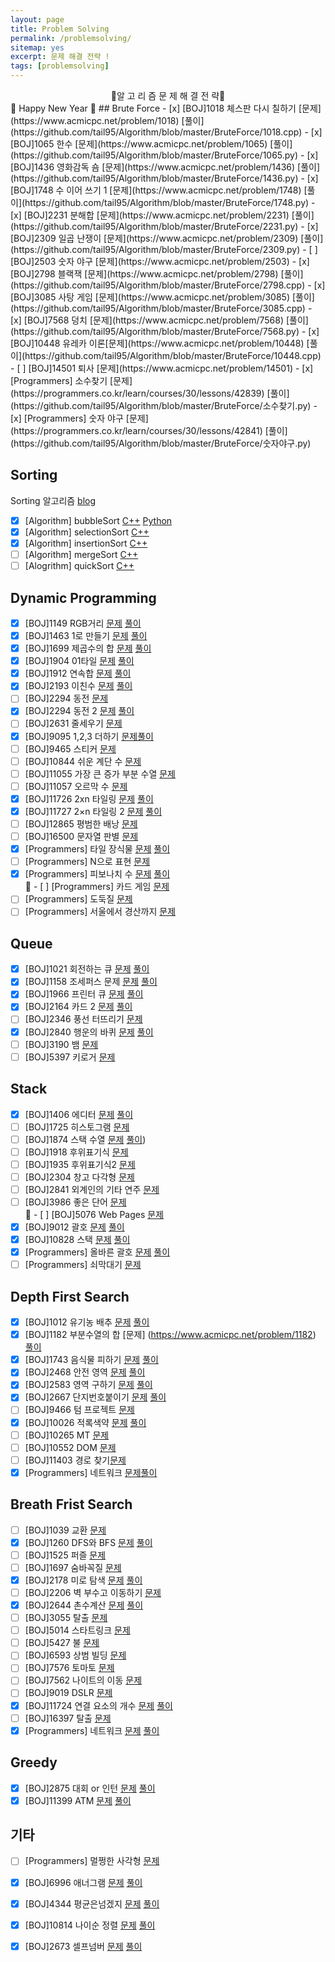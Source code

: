 ```yaml
---
layout: page
title: Problem Solving
permalink: /problemsolving/
sitemap: yes
excerpt: 문제 해결 전략 !
tags: [problemsolving]
---
```

<center>📝알 고 리 즘 문 제 해 결 전 략📝</center>
🎉 Happy New Year 🎉
## Brute Force
 - [x] [BOJ]1018 체스판 다시 칠하기 [문제](https://www.acmicpc.net/problem/1018) [풀이](https://github.com/tail95/Algorithm/blob/master/BruteForce/1018.cpp)  
 - [x] [BOJ]1065 한수 [문제](https://www.acmicpc.net/problem/1065) [풀이](https://github.com/tail95/Algorithm/blob/master/BruteForce/1065.py)   
 - [x] [BOJ]1436 영화감독 숌 [문제](https://www.acmicpc.net/problem/1436) [풀이](https://github.com/tail95/Algorithm/blob/master/BruteForce/1436.py)
 - [x] [BOJ]1748 수 이어 쓰기 1 [문제](https://www.acmicpc.net/problem/1748) [풀이](https://github.com/tail95/Algorithm/blob/master/BruteForce/1748.py) 
 - [x] [BOJ]2231 분해합 [문제](https://www.acmicpc.net/problem/2231) [풀이](https://github.com/tail95/Algorithm/blob/master/BruteForce/2231.py)  
 - [x] [BOJ]2309 일곱 난쟁이 [문제](https://www.acmicpc.net/problem/2309) [풀이](https://github.com/tail95/Algorithm/blob/master/BruteForce/2309.py)
 - [ ] [BOJ]2503 숫자 야구 [문제](https://www.acmicpc.net/problem/2503)
 - [x] [BOJ]2798 블랙잭 [문제](https://www.acmicpc.net/problem/2798) [풀이](https://github.com/tail95/Algorithm/blob/master/BruteForce/2798.cpp)  
 - [x] [BOJ]3085 사탕 게임 [문제](https://www.acmicpc.net/problem/3085) [풀이](https://github.com/tail95/Algorithm/blob/master/BruteForce/3085.cpp)
 - [x] [BOJ]7568 덩치 [문제](https://www.acmicpc.net/problem/7568) [풀이](https://github.com/tail95/Algorithm/blob/master/BruteForce/7568.py)
 - [x] [BOJ]10448 유레카 이론[문제](https://www.acmicpc.net/problem/10448) [풀이](https://github.com/tail95/Algorithm/blob/master/BruteForce/10448.cpp)
 - [ ] [BOJ]14501 퇴사 [문제](https://www.acmicpc.net/problem/14501)
 - [x] [Programmers] 소수찾기 [문제](https://programmers.co.kr/learn/courses/30/lessons/42839) [풀이](https://github.com/tail95/Algorithm/blob/master/BruteForce/소수찾기.py)
 - [x] [Programmers] 숫자 야구 [문제](https://programmers.co.kr/learn/courses/30/lessons/42841) [풀이](https://github.com/tail95/Algorithm/blob/master/BruteForce/숫자야구.py)

## Sorting
 Sorting 알고리즘 [blog](링크)
 - [x] [Algorithm] bubbleSort [C++](https://github.com/tail95/Algorithm/blob/master/Sorting/bubbleSort.cpp) [Python](https://github.com/tail95/Algorithm/blob/master/Sorting/bubbleSort.py)
 - [x] [Algorithm] selectionSort [C++](https://github.com/tail95/Algorithm/blob/master/Sorting/selectionSort.cpp)
 - [x] [Algorithm] insertionSort [C++](https://github.com/tail95/Algorithm/blob/master/Sorting/insertionSort.cpp)
 - [ ] [Algorithm] mergeSort [C++]()
 - [ ] [Alogrithm] quickSort [C++]()

## Dynamic Programming
 - [x] [BOJ]1149 RGB거리 [문제](https://www.acmicpc.net/problem/1149) [풀이](https://github.com/tail95/Algorithm/blob/master/DynamicProgramming/1149.cpp)
 - [x] [BOJ]1463 1로 만들기 [문제](https://www.acmicpc.net/problem/1463) [풀이](https://github.com/tail95/Algorithm/blob/master/DynamicProgramming/1463.cpp)
 - [x] [BOJ]1699 제곱수의 합 [문제](https://www.acmicpc.net/problem/1699) [풀이](https://github.com/tail95/Algorithm/blob/master/DynamicProgramming/1699.cpp)  
 - [x] [BOJ]1904 01타일 [문제](https://www.acmicpc.net/problem/1904) [풀이](https://github.com/tail95/Algorithm/blob/master/DynamicProgramming/1904.py) 
 - [x] [BOJ]1912 연속합 [문제](https://www.acmicpc.net/problem/1912) [풀이](https://github.com/tail95/Algorithm/blob/master/DynamicProgramming/1912.py)  
 - [x] [BOJ]2193 이친수 [문제](https://www.acmicpc.net/problem/2193) [풀이](https://github.com/tail95/Algorithm/blob/master/DynamicProgramming/2193.py)  
 - [ ] [BOJ]2294 동전 [문제](https://www.acmicpc.net/problem/2293)
 - [x] [BOJ]2294 동전 2 [문제](https://www.acmicpc.net/problem/2294) [풀이](https://github.com/tail95/Algorithm/blob/master/DynamicProgramming/2294.cpp)  
 - [ ] [BOJ]2631 줄세우기 [문제](https://www.acmicpc.net/problem/2631)
 - [x] [BOJ]9095 1,2,3 더하기 [문제](https://www.acmicpc.net/problem/9095)[풀이](https://github.com/tail95/Algorithm/blob/master/DynamicProgramming/9095.cpp)
 - [ ] [BOJ]9465 스티커 [문제](https://www.acmicpc.net/problem/9465)
 - [ ] [BOJ]10844 쉬운 계단 수 [문제](https://www.acmicpc.net/problem/10844)  
 - [ ] [BOJ]11055 가장 큰 증가 부분 수열 [문제](https://www.acmicpc.net/problem/11055)
 - [ ] [BOJ]11057 오르막 수 [문제](https://www.acmicpc.net/problem/11057)
 - [x] [BOJ]11726 2xn 타일링 [문제](https://www.acmicpc.net/problem/11726) [풀이](https://github.com/tail95/Algorithm/blob/master/DynamicProgramming/11726.cpp)  
 - [x] [BOJ]11727 2×n 타일링 2 [문제](https://www.acmicpc.net/problem/11727) [풀이](https://github.com/tail95/Algorithm/blob/master/DynamicProgramming/11727.cpp)
 - [ ] [BOJ]12865 평범한 배낭 [문제](https://www.acmicpc.net/problem/12865)
 - [ ] [BOJ]16500 문자열 판별 [문제](https://www.acmicpc.net/problem/16500)
 - [x] [Programmers] 타일 장식물 [문제](https://programmers.co.kr/learn/courses/30/lessons/43104) [풀이](https://github.com/tail95/Algorithm/blob/master/DynamicProgramming/타일장식물.cpp)  
 - [ ] [Programmers] N으로 표현 [문제](https://programmers.co.kr/learn/courses/30/lessons/42895)
 - [x] [Programmers] 피보나치 수 [문제](https://programmers.co.kr/learn/courses/30/lessons/12945) [풀이](https://github.com/tail95/Algorithm/blob/master/DynamicProgramming/피보나치%20수.cpp)  
📝 - [ ] [Programmers] 카드 게임 [문제](https://programmers.co.kr/learn/courses/30/lessons/42896)
 - [ ] [Programmers] 도둑질 [문제](https://programmers.co.kr/learn/courses/30/lessons/42897) 
 - [ ] [Programmers] 서울에서 경산까지 [문제](https://programmers.co.kr/learn/courses/30/lessons/42899)

## Queue
 - [x] [BOJ]1021 회전하는 큐 [문제](https://www.acmicpc.net/problem/1021) [풀이](https://github.com/tail95/Algorithm/blob/master/Queue/1021.py)
 - [x] [BOJ]1158 조세퍼스 문제 [문제](https://www.acmicpc.net/problem/1158) [풀이](https://github.com/tail95/Algorithm/blob/master/Queue/1158.cpp)
 - [x] [BOJ]1966 프린터 큐 [문제](https://www.acmicpc.net/problem/1966) [풀이]((https://github.com/tail95/Algorithm/blob/master/Queue/1966.py))
 - [x] [BOJ]2164 카드 2 [문제](https://www.acmicpc.net/problem/2164) [풀이](https://github.com/tail95/Algorithm/blob/master/Queue/2164.py)   
 - [ ] [BOJ]2346 풍선 터뜨리기 [문제](https://www.acmicpc.net/problem/2346)   
 - [x] [BOJ]2840 행운의 바퀴 [문제](https://www.acmicpc.net/problem/2840) [풀이](https://github.com/tail95/Algorithm/blob/master/Queue/2840.py)
 - [ ] [BOJ]3190 뱀 [문제](https://www.acmicpc.net/problem/3190)
 - [ ] [BOJ]5397 키로거 [문제](https://www.acmicpc.net/problem/5397)

## Stack
 - [x] [BOJ]1406 에디터 [문제](https://www.acmicpc.net/problem/1406) [풀이](https://github.com/tail95/Algorithm/blob/master/Stack/1406.py)
 - [ ] [BOJ]1725 히스토그램 [문제](https://www.acmicpc.net/problem/1725)
 - [ ] [BOJ]1874 스택 수열 [문제](https://www.acmicpc.net/problem/1874) [풀이](https://github.com/tail95/Algorithm/blob/master/Stack/1874.cpp))
 - [ ] [BOJ]1918 후위표기식 [문제](https://www.acmicpc.net/problem/1918)
 - [ ] [BOJ]1935 후위표기식2 [문제](https://www.acmicpc.net/problem/1935)  
 - [ ] [BOJ]2304 창고 다각형 [문제](https://www.acmicpc.net/problem/2304)  
 - [ ] [BOJ]2841 외계인의 기타 연주 [문제](https://www.acmicpc.net/problem/2841)  
 - [ ] [BOJ]3986 좋은 단어 [문제](https://www.acmicpc.net/problem/3986)  
📝 - [ ] [BOJ]5076 Web Pages [문제](https://www.acmicpc.net/problem/5076)
 - [x] [BOJ]9012 괄호 [문제](https://www.acmicpc.net/problem/9012) [풀이](https://github.com/tail95/Algorithm/blob/master/Stack/9012.cpp)  
 - [x] [BOJ]10828 스택 [문제](https://www.acmicpc.net/problem/10828) [풀이](https://github.com/tail95/Algorithm/blob/master/Stack/10828.py)  
 - [x] [Programmers] 올바른 괄호 [문제](https://programmers.co.kr/learn/courses/30/lessons/12909) [풀이](https://github.com/tail95/Algorithm/blob/master/Stack/올바른%20괄호.py)  
 - [ ] [Programmers] 쇠막대기 [문제](https://programmers.co.kr/learn/courses/30/lessons/42585)

## Depth First Search
 - [x] [BOJ]1012 유기농 배추 [문제](https://www.acmicpc.net/problem/1012) [풀이](https://github.com/tail95/Algorithm/blob/master/DepthFirstSearch/1012.py)   
 - [x] [BOJ]1182 부분수열의 합 [문제] (https://www.acmicpc.net/problem/1182) [풀이](https://github.com/tail95/Algorithm/blob/master/DepthFirstSearch/1182.cpp)   
 - [x] [BOJ]1743 음식물 피하기 [문제](https://www.acmicpc.net/problem/1743) [풀이](https://github.com/tail95/Algorithm/blob/master/DepthFirstSearch/1743.py)  
 - [x] [BOJ]2468 안전 영역 [문제](https://www.acmicpc.net/problem/2468) [풀이](https://github.com/tail95/Algorithm/blob/master/DepthFirstSearch/2468.py)   
 - [x] [BOJ]2583 영역 구하기 [문제](https://www.acmicpc.net/problem/2583) [풀이](https://github.com/tail95/Algorithm/blob/master/DepthFirstSearch/2583.cpp)    
 - [x] [BOJ]2667 단지번호붙이기 [문제](https://www.acmicpc.net/problem/2667) [풀이](https://github.com/tail95/Algorithm/blob/master/DepthFirstSearch/2667.py)  
 - [ ] [BOJ]9466 텀 프로젝트 [문제](https://www.acmicpc.net/problem/9466)  
 - [x] [BOJ]10026 적록색약 [문제](https://www.acmicpc.net/problem/10026) [풀이](https://github.com/tail95/Algorithm/blob/master/DepthFirstSearch/10026.py)  
 - [ ] [BOJ]10265 MT [문제](https://www.acmicpc.net/problem/10265)  
 - [ ] [BOJ]10552 DOM [문제](https://www.acmicpc.net/problem/10552)  
 - [ ] [BOJ]11403 경로 찾기[문제](https://www.acmicpc.net/problem/11403)    
 - [x] [Programmers] 네트워크 [문제](https://programmers.co.kr/learn/courses/30/lessons/43162)[풀이](https://github.com/tail95/Algorithm/blob/master/DepthFirstSearch/%EB%84%A4%ED%8A%B8%EC%9B%8C%ED%81%AC.py)  

## Breath Frist Search
 - [ ] [BOJ]1039 교환 [문제](https://www.acmicpc.net/problem/1039)
 - [x] [BOJ]1260 DFS와 BFS [문제](https://www.acmicpc.net/problem/1260) [풀이](https://github.com/tail95/Algorithm/blob/master/BreathFirstSearch/1260.py)  
 - [ ] [BOJ]1525 퍼즐 [문제](https://www.acmicpc.net/problem/1525)
 - [ ] [BOJ]1697 숨바꼭질 [문제](https://www.acmicpc.net/problem/1697)
 - [x] [BOJ]2178 미로 탐색 [문제](https://www.acmicpc.net/problem/2178) [풀이](https://github.com/tail95/Algorithm/blob/master/BreathFirstSearch/2178.py)  
 - [ ] [BOJ]2206 벽 부수고 이동하기 [문제](https://www.acmicpc.net/problem/2206) 
 - [x] [BOJ]2644 촌수계산 [문제](https://www.acmicpc.net/problem/2644) [풀이](https://github.com/tail95/Algorithm/blob/master/BreathFirstSearch/2644.cpp)  
 - [ ] [BOJ]3055 탈출 [문제](https://www.acmicpc.net/problem/3055)
 - [ ] [BOJ]5014 스타트링크 [문제](https://www.acmicpc.net/problem/5014)
 - [ ] [BOJ]5427 불 [문제](https://www.acmicpc.net/problem/5427)
 - [ ] [BOJ]6593 상범 빌딩 [문제](https://www.acmicpc.net/problem/6593)
 - [ ] [BOJ]7576 토마토 [문제](https://www.acmicpc.net/problem/7576)
 - [ ] [BOJ]7562 나이트의 이동 [문제](https://www.acmicpc.net/problem/7562)
 - [ ] [BOJ]9019 DSLR [문제](https://www.acmicpc.net/problem/9019)
 - [x] [BOJ]11724 연결 요소의 개수 [문제](https://www.acmicpc.net/problem/11724) [풀이](https://github.com/tail95/Algorithm/blob/master/BreathFirstSearch/11724.cpp)
 - [ ] [BOJ]16397 탈출 [문제](https://www.acmicpc.net/problem/16397)
 - [x] [Programmers] 네트워크 [문제](https://programmers.co.kr/learn/courses/30/lessons/43162) [풀이](https://github.com/tail95/Algorithm/blob/master/BreathFirstSearch/%EB%84%A4%ED%8A%B8%EC%9B%8C%ED%81%AC.cpp)  

## Greedy
 - [x] [BOJ]2875 대회 or 인턴 [문제](https://www.acmicpc.net/problem/2875) [풀이](https://github.com/tail95/Algorithm/blob/master/Greedy/2875.py)
 - [x] [BOJ]11399 ATM [문제](https://www.acmicpc.net/problem/11399) [풀이](https://github.com/tail95/Algorithm/blob/master/Greedy/11399.cpp)  
 
## 기타
 - [ ] [Programmers] 멀쩡한 사각형 [문제](https://programmers.co.kr/learn/courses/30/lessons/62048)
 - [x] [BOJ]6996 애너그램 [문제](https://www.acmicpc.net/problem/16397) [풀이](https://github.com/tail95/Algorithm/blob/master/%EA%B8%B0%ED%83%80/%EC%95%A0%EB%84%88%EA%B7%B8%EB%9E%A8.py)
 - [x] [BOJ]4344 평균은넘겠지 [문제](https://www.acmicpc.net/problem/4344) [풀이](https://github.com/tail95/Algorithm/blob/master/%EA%B8%B0%ED%83%80/4344.cpp)
 - [x] [BOJ]10814 나이순 정렬 [문제](https://www.acmicpc.net/problem/10814) [풀이](https://github.com/tail95/Algorithm/blob/master/%EA%B8%B0%ED%83%80/10814.py)
 - [x] [BOJ]2673 셀프넘버 [문제](https://www.acmicpc.net/problem/2673) [풀이](https://github.com/tail95/Algorithm/blob/master/%EA%B8%B0%ED%83%80/2673.py)
 